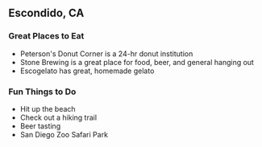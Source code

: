 ## Escondido, CA

### Great Places to Eat
- Peterson's Donut Corner is a 24-hr donut institution
- Stone Brewing is a great place for food, beer, and general hanging out
- Escogelato has great, homemade gelato

### Fun Things to Do
- Hit up the beach
- Check out a hiking trail
- Beer tasting
- San Diego Zoo Safari Park
